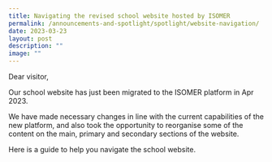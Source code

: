 ```yaml
---
title: Navigating the revised school website hosted by ISOMER
permalink: /announcements-and-spotlight/spotlight/website-navigation/
date: 2023-03-23
layout: post
description: ""
image: ""
---
```

Dear visitor,

Our school website has just been migrated to the ISOMER platform in Apr 2023.

We have made necessary changes in line with the current capabilities of the new platform, and also took the opportunity to reorganise some of the content on the main, primary and secondary sections of the website.

Here is a guide to help you navigate the school website.
